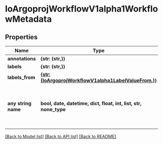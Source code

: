 # IoArgoprojWorkflowV1alpha1WorkflowMetadata


## Properties
Name | Type | Description | Notes
------------ | ------------- | ------------- | -------------
**annotations** | **{str: (str,)}** |  | [optional] 
**labels** | **{str: (str,)}** |  | [optional] 
**labels_from** | [**{str: (IoArgoprojWorkflowV1alpha1LabelValueFrom,)}**](IoArgoprojWorkflowV1alpha1LabelValueFrom.md) |  | [optional] 
**any string name** | **bool, date, datetime, dict, float, int, list, str, none_type** | any string name can be used but the value must be the correct type | [optional]

[[Back to Model list]](../README.md#documentation-for-models) [[Back to API list]](../README.md#documentation-for-api-endpoints) [[Back to README]](../README.md)


